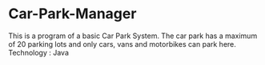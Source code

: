 # Car-Park-Manager
This is a	program of a	basic	Car	Park	System.	The	car	park has	a	maximum	of	20	parking	lots	and	only	cars,	vans	and	motorbikes	can	park here.	
Technology : Java 
